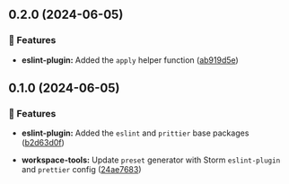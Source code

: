 ## 0.2.0 (2024-06-05)


### 🚀 Features

- **eslint-plugin:** Added the `apply` helper function ([ab919d5e](https://github.com/storm-software/storm-ops/commit/ab919d5e))

## 0.1.0 (2024-06-05)


### 🚀 Features

- **eslint-plugin:** Added the `eslint` and `prittier` base packages ([b2d63d0f](https://github.com/storm-software/storm-ops/commit/b2d63d0f))

- **workspace-tools:** Update `preset` generator with Storm `eslint-plugin` and `prettier` config ([24ae7683](https://github.com/storm-software/storm-ops/commit/24ae7683))